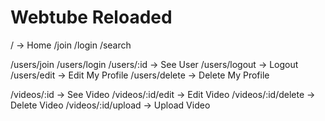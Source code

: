 # Webtube Reloaded

/ -> Home
/join
/login
/search

/users/join
/users/login
/users/:id -> See User
/users/logout -> Logout
/users/edit -> Edit My Profile
/users/delete -> Delete My Profile

/videos/:id -> See Video
/videos/:id/edit -> Edit Video
/videos/:id/delete -> Delete Video
/videos/:id/upload -> Upload Video
